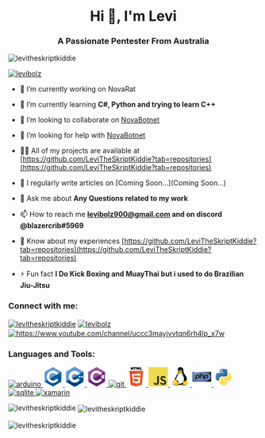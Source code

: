 <h1 align="center">Hi 👋, I'm Levi</h1>
<h3 align="center">A Passionate Pentester From Australia</h3>

<p align="left"> <img src="https://komarev.com/ghpvc/?username=levitheskriptkiddie&label=Profile%20views&color=0e75b6&style=flat" alt="levitheskriptkiddie" /> </p>

<p align="left"> <a href="https://twitter.com/levibolz" target="blank"><img src="https://img.shields.io/twitter/follow/levibolz?logo=twitter&style=for-the-badge" alt="levibolz" /></a> </p>

- 🔭 I’m currently working on NovaRat

- 🌱 I’m currently learning **C#, Python and trying to learn C++**

- 👯 I’m looking to collaborate on [NovaBotnet](https://github.com/LeviTheSkriptKiddie/NovaBotnet)

- 🤝 I’m looking for help with [NovaBotnet](https://github.com/LeviTheSkriptKiddie/NovaBotnet)

- 👨‍💻 All of my projects are available at [https://github.com/LeviTheSkriptKiddie?tab=repositories](https://github.com/LeviTheSkriptKiddie?tab=repositories)

- 📝 I regularly write articles on [Coming Soon...](Coming Soon...)

- 💬 Ask me about **Any Questions related to my work**

- 📫 How to reach me **levibolz900@gmail.com and on discord @blazercrib#5969**

- 📄 Know about my experiences [https://github.com/LeviTheSkriptKiddie?tab=repositories](https://github.com/LeviTheSkriptKiddie?tab=repositories)

- ⚡ Fun fact **I Do Kick Boxing and MuayThai but i used to do Brazilian Jiu-Jitsu**

<h3 align="left">Connect with me:</h3>
<p align="left">
<a href="https://dev.to/levitheskriptkiddie" target="blank"><img align="center" src="https://raw.githubusercontent.com/rahuldkjain/github-profile-readme-generator/master/src/images/icons/Social/devto.svg" alt="levitheskriptkiddie" height="30" width="40" /></a>
<a href="https://twitter.com/levibolz" target="blank"><img align="center" src="https://raw.githubusercontent.com/rahuldkjain/github-profile-readme-generator/master/src/images/icons/Social/twitter.svg" alt="levibolz" height="30" width="40" /></a>
<a href="https://www.youtube.com/channel/UCCc3mayJyVTQN6Rh4lP_X7w" target="blank"><img align="center" src="https://raw.githubusercontent.com/rahuldkjain/github-profile-readme-generator/master/src/images/icons/Social/youtube.svg" alt="https://www.youtube.com/channel/uccc3mayjyvtqn6rh4lp_x7w" height="30" width="40" /></a>
</p>

<h3 align="left">Languages and Tools:</h3>
<p align="left"> <a href="https://www.arduino.cc/" target="_blank" rel="noreferrer"> <img src="https://cdn.worldvectorlogo.com/logos/arduino-1.svg" alt="arduino" width="40" height="40"/> </a> <a href="https://www.cprogramming.com/" target="_blank" rel="noreferrer"> <img src="https://raw.githubusercontent.com/devicons/devicon/master/icons/c/c-original.svg" alt="c" width="40" height="40"/> </a> <a href="https://www.w3schools.com/cpp/" target="_blank" rel="noreferrer"> <img src="https://raw.githubusercontent.com/devicons/devicon/master/icons/cplusplus/cplusplus-original.svg" alt="cplusplus" width="40" height="40"/> </a> <a href="https://www.w3schools.com/cs/" target="_blank" rel="noreferrer"> <img src="https://raw.githubusercontent.com/devicons/devicon/master/icons/csharp/csharp-original.svg" alt="csharp" width="40" height="40"/> </a> <a href="https://git-scm.com/" target="_blank" rel="noreferrer"> <img src="https://www.vectorlogo.zone/logos/git-scm/git-scm-icon.svg" alt="git" width="40" height="40"/> </a> <a href="https://www.w3.org/html/" target="_blank" rel="noreferrer"> <img src="https://raw.githubusercontent.com/devicons/devicon/master/icons/html5/html5-original-wordmark.svg" alt="html5" width="40" height="40"/> </a> <a href="https://developer.mozilla.org/en-US/docs/Web/JavaScript" target="_blank" rel="noreferrer"> <img src="https://raw.githubusercontent.com/devicons/devicon/master/icons/javascript/javascript-original.svg" alt="javascript" width="40" height="40"/> </a> <a href="https://www.linux.org/" target="_blank" rel="noreferrer"> <img src="https://raw.githubusercontent.com/devicons/devicon/master/icons/linux/linux-original.svg" alt="linux" width="40" height="40"/> </a> <a href="https://www.php.net" target="_blank" rel="noreferrer"> <img src="https://raw.githubusercontent.com/devicons/devicon/master/icons/php/php-original.svg" alt="php" width="40" height="40"/> </a> <a href="https://www.python.org" target="_blank" rel="noreferrer"> <img src="https://raw.githubusercontent.com/devicons/devicon/master/icons/python/python-original.svg" alt="python" width="40" height="40"/> </a> <a href="https://www.sqlite.org/" target="_blank" rel="noreferrer"> <img src="https://www.vectorlogo.zone/logos/sqlite/sqlite-icon.svg" alt="sqlite" width="40" height="40"/> </a> <a href="https://dotnet.microsoft.com/apps/xamarin" target="_blank" rel="noreferrer"> <img src="https://raw.githubusercontent.com/detain/svg-logos/780f25886640cef088af994181646db2f6b1a3f8/svg/xamarin.svg" alt="xamarin" width="40" height="40"/> </a> </p>

<p><img align="left" src="https://github-readme-stats.vercel.app/api/top-langs?username=levitheskriptkiddie&show_icons=true&locale=en&layout=compact" alt="levitheskriptkiddie" /></p>

<p>&nbsp;<img align="center" src="https://github-readme-stats.vercel.app/api?username=levitheskriptkiddie&show_icons=true&locale=en" alt="levitheskriptkiddie" /></p>

<p><img align="center" src="https://github-readme-streak-stats.herokuapp.com/?user=levitheskriptkiddie&" alt="levitheskriptkiddie" /></p>
